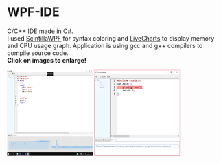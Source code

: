 # WPF-IDE
<p>C/C++ IDE made in C#.<br>I used <a href="https://www.nuget.org/packages/estebano.ScintillaNET.WPF/">ScintillaWPF</a> for syntax coloring and <a href="https://lvcharts.net/">LiveCharts</a> to display memory and CPU usage graph. Application is using gcc and g++ compilers to compile source code. <br><b>Click on images to enlarge!<b></p>
<div>
  <img src="https://raw.githubusercontent.com/tony172/WPF-IDE/master/35923540_1703826466366257_8722022162250072064_n.png" width="200" height="200">
<img src="https://raw.githubusercontent.com/tony172/WPF-IDE/master/35634722_1697774063638164_3707469164940623872_n.png" width="200" height="200">
</div>
